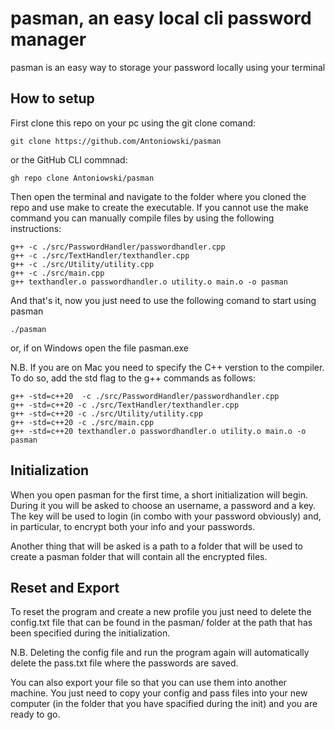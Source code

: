 # pasman, an easy local cli password manager

pasman is an easy way to storage your password locally using your terminal

## How to setup

First clone this repo on your pc using the git clone comand:

```
git clone https://github.com/Antoniowski/pasman
```

or the GitHub CLI commnad:

```
gh repo clone Antoniowski/pasman
```

Then open the terminal and navigate to the folder where you cloned the repo and use make to create the executable.
If you cannot use the make command you can manually compile files by using the following instructions:
```
g++ -c ./src/PasswordHandler/passwordhandler.cpp
g++ -c ./src/TextHandler/texthandler.cpp
g++ -c ./src/Utility/utility.cpp
g++ -c ./src/main.cpp
g++ texthandler.o passwordhandler.o utility.o main.o -o pasman
```
And that's it, now you just need to use the following comand to start using pasman
```
./pasman
```
or, if on Windows open the file pasman.exe

N.B. If you are on Mac you need to specify the C++ verstion to the compiler. To do so, add the std flag to the g++
commands as follows:

```
g++ -std=c++20  -c ./src/PasswordHandler/passwordhandler.cpp
g++ -std=c++20 -c ./src/TextHandler/texthandler.cpp
g++ -std=c++20 -c ./src/Utility/utility.cpp
g++ -std=c++20 -c ./src/main.cpp
g++ -std=c++20 texthandler.o passwordhandler.o utility.o main.o -o pasman
```

## Initialization

When you open pasman for the first time, a short initialization will begin.
During it you will be asked to choose an username, a password and a key. The key will be used to login (in combo with your password obviously) and, in particular, to encrypt both your info and your passwords.

Another thing that will be asked is a path to a folder that will be used to create a pasman folder that will contain all the encrypted files.

## Reset and Export

To reset the program and create a new profile you just need to delete the config.txt file that can be found in the pasman/ folder at the path that has been specified during the initialization.

N.B. Deleting the config file and run the program again will automatically delete the pass.txt file where the passwords are saved.

You can also export your file so that you can use them into another machine. You just need to copy your config and pass files into your new
computer (in the folder that you have spacified during the init) and you are ready to go.

